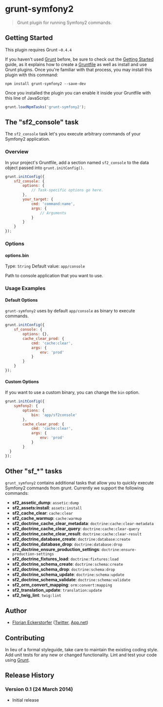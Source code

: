 # grunt-symfony2

> Grunt plugin for running Symfony2 commands.

## Getting Started
This plugin requires Grunt `~0.4.4`

If you haven't used [Grunt](http://gruntjs.com/) before, be sure to check out the [Getting Started](http://gruntjs.com/getting-started) guide, as it explains how to create a [Gruntfile](http://gruntjs.com/sample-gruntfile) as well as install and use Grunt plugins. Once you're familiar with that process, you may install this plugin with this command:

```shell
npm install grunt-symfony2 --save-dev
```

Once you installed the plugin you can enable it inside your Gruntfile with this line of JavaScript:

```js
grunt.loadNpmTasks('grunt-symfony2');
```

## The "sf2_console" task

The `sf2_console` task let's you execute arbitrary commands of your Symfony2 application.

### Overview
In your project's Gruntfile, add a section named `sf2_console` to the data object passed into `grunt.initConfig()`.

```js
grunt.initConfig({
    sf2_console: {
        options: {
            // Task-specific options go here.
        },
        your_target: {
            cmd: 'command:name',
            args: {
                // Arguments
            }
        }
    }
});
```

### Options

#### options.bin
Type: `String`
Default value: `app/console`

Path to console application that you want to use.

### Usage Examples

#### Default Options
`grunt-symfony2` uses by default `app/console` as binary to execute commands.

```js
grunt.initConfig({
    sf_console: {
        options: {},
        cache_clear_prod: {
            cmd: 'cache:clear',
            args: {
                env: 'prod'
            }
        }
    }
});
```

#### Custom Options
If you want to use a custom binary, you can change the `bin` option.

```js
grunt.initConfig({
    symfony2: {
        options: {
            bin: 'app/sf2console'
        },
        cache_clear_prod: {
            cmd: 'cache:clear',
            args: {
                env: 'prod'
            }
        }
  }
});
```

## Other "sf_*" tasks
`grunt_symfony2` contains additional tasks that allow you to quickly execute Symfony2 commands from grunt. Currently
we support the following commands:

- **sf2_assetic_dump**: `assetic:dump`
- **sf2_assets:install**: `assets:install`
- **sf2_cache_clear**: `cache:clear`
- **sf2_cache_warmup**: `cache:warmup`
- **sf2_doctrine_cache_clear_metadata**: `doctrine:cache:clear-metadata`
- **sf2_doctrine_cache_clear_query**: `doctrine:cache:clear-query`
- **sf2_doctrine_cache_clear_result**: `doctrine:cache:clear-result`
- **sf2_doctrine_database_create**: `doctrine:database:create`
- **sf2_doctrine_database_drop**: `doctrine:database:drop`
- **sf2_doctrine_ensure_production_settings**: `doctrine:ensure-production-settings`
- **sf2_doctrine_fixtures_load**: `doctrine:fixtures:load`
- **sf2_doctrine_schema_create**: `doctrine:schema:create`
- **sf2_doctrine_schema_drop**: `doctrine:schema:drop`
- **sf2_doctrine_schema_update**: `doctrine:schema:update`
- **sf2_doctrine_schema_validate**: `doctrine:schema:validate`
- **sf2_orm_convert_mapping**: `orm:convert:mapping`
- **sf2_translation_update**: `translation:update`
- **sf2_twig_lint**: `twig:lint`

## Author
- [Florian Eckerstorfer](http://florian.ec) ([Twitter](http://twitter.com/Florian_), [App.net](http://app.net/florian))

## Contributing
In lieu of a formal styleguide, take care to maintain the existing coding style. Add unit tests for any new or changed functionality. Lint and test your code using [Grunt](http://gruntjs.com/).

## Release History

### Version 0.1 (24 March 2014)

- Initial release

